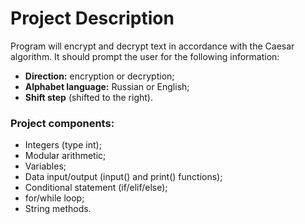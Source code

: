 # **Project Description**
Program will encrypt and decrypt text in accordance with the Caesar algorithm.
It should prompt the user for the following information:

 - **Direction:** encryption or decryption;
 - **Alphabet language:** Russian or English;
 - **Shift step** (shifted to the right).

 ### **Project components:**
 - Integers (type int);
 - Modular arithmetic;
 - Variables;
 - Data input/output (input() and print() functions);
 - Conditional statement (if/elif/else);
 - for/while loop;
 - String methods.